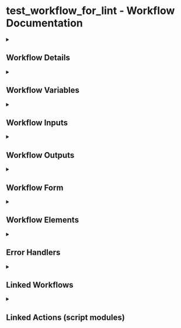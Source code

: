 # test_workflow_for_lint - Workflow Documentation

<details>
<summary><h2>Workflow Details</h2></summary>

- **Workflow Name:** test_workflow_for_lint
- **Workflow ID:** `61ef4779-a6df-4d4f-9d74-a9aedf4915ba`
- **Version:** 0.0.0
- **Description:** _No description provided_
</details>

<details>
<summary><h2>Workflow Variables</h2></summary>

| Name | Type |
| --- | --- |
| correctVariable | string |
</details>

<details>
<summary><h2>Workflow Inputs</h2></summary>

| Name | Type |
| --- | --- |
| thisiswronginput | string |
| vm | VC:VirtualMachine |
| newStorageProfile | string |
| diskName | string |
| changeVmPolicy | boolean |
</details>

<details>
<summary><h2>Workflow Outputs</h2></summary>

| Name | Type |
| --- | --- |
| actionResult | Array/Properties |
| errorMsg | string |
</details>

<details>
<summary><h2>Workflow Form</h2></summary>

| ID | Label | Data Type | Constraints | Default | Value List | Signpost |
| --- | --- | --- | --- | --- | --- | --- |
| thisiswronginput | thisiswronginput | string | {"required":false} | {} | {} |  |
| vm | vm | reference | {"required":false} | {} | {} |  |
| newStorageProfile | newStorageProfile | string | {"required":false} | {} | {} |  |
| diskName | diskName | string | {"required":false} | {} | {} |  |
| changeVmPolicy | changeVmPolicy | boolean | {"required":false} | {} | {} |  |
</details>

<details>
<summary><h2>Workflow Elements</h2></summary>

#### Element: item0
- **Type:** end
- **Description:** _No description provided_
- **Element ID:** item0


---

#### Element: CorrectCode
- **Type:** task
- **Description:** Simple task with custom script capability.
- **Element ID:** item1

**Script:**

```javascript
System.log('Hello World');

var firstString = 'test';

var secondString = firstString;

System.log(secondString)
```



---

#### Element: WrongCode
- **Type:** task
- **Description:** Simple task with custom script capability.
- **Element ID:** item2

**Script:**

```javascript
System.log("Hello World");

var firstString = 'test'
```



---

#### Element: getAVISSLMonitor
- **Type:** task
- **Description:** Add a note to the workflow schema.
- **Element ID:** item3

**Output Bindings:**

| Variable Name | Type | Workflow Variable |
| --- | --- | --- |
| actionResult | Array/Properties | actionResult |

**Script:**

```javascript
//Auto generated script, cannot be modified !
actionResult = System.getModule("net.atos.dhc.automation").getAVISSLMonitor();
```



---

#### Element: item4
- **Type:** end
- **Description:** _No description provided_
- **Element ID:** item4


---

#### Element: Decision
- **Type:** custom-condition
- **Description:** Custom decision based on a custom script.
- **Element ID:** item5

**Script:**

```javascript
return true;
```



---

#### Element: User interaction
- **Type:** input
- **Description:** Use this element to set up a user interaction.
- **Element ID:** item6

**Input Bindings:**

| Variable Name | Type | Workflow Variable |
| --- | --- | --- |
| security.group | LdapGroup |  |
| security.assignees | Array/LdapUser |  |
| security.assignee.groups | Array/LdapGroup |  |
| timeout.date | Date |  |


---

#### Element: Waiting timer
- **Type:** waiting-timer
- **Description:** _No description provided_
- **Element ID:** item7

**Input Bindings:**

| Variable Name | Type | Workflow Variable |
| --- | --- | --- |
| timer.date | Date |  |


---

#### Element: dhcChangeDiskStorageClass
- **Type:** link
- **Description:**  
- **Element ID:** item8

**Input Bindings:**

| Variable Name | Type | Workflow Variable |
| --- | --- | --- |
| vm | VC:VirtualMachine | vm |
| newStorageProfile | string | newStorageProfile |
| diskName | string | diskName |
| changeVmPolicy | boolean | changeVmPolicy |

**Output Bindings:**

| Variable Name | Type | Workflow Variable |
| --- | --- | --- |
| errorMsg | string | errorMsg |


---

#### Element: Foreach element
- **Type:** foreach
- **Description:** _No description provided_
- **Element ID:** item9


---

#### Element: Nested workflows
- **Type:** multiple
- **Description:** _No description provided_
- **Element ID:** item10


---

#### Element: Switch
- **Type:** switch
- **Description:** Basic switch activity based on a workflow attribute or parameter.
- **Element ID:** item11

**Script:**

```javascript
// Generated by the system, cannot be edited
if ( === "null") {
  return "item9";
} else if (true) {
  return "item4";
}
```



---

#### Element: End workflow
- **Type:** end
- **Description:** _No description provided_
- **Element ID:** item12


---

</details>

<details>
<summary><h2>Error Handlers</h2></summary>

- **Element Name:** item12 (throws: _None_)
</details>

<details>
<summary><h2>Linked Workflows</h2></summary>

- **Name:** dhcChangeDiskStorageClass, **ID:** `23947479-256a-4113-8115-8dce58bd1787`
</details>

<details>
<summary><h2>Linked Actions (script modules)</h2></summary>

- `net.atos.dhc.automation/getAVISSLMonitor`
</details>
